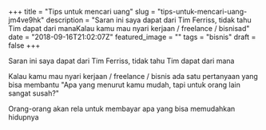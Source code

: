 +++
title = "Tips untuk mencari uang"
slug = "tips-untuk-mencari-uang-jm4ve9hk"
description = "Saran ini saya dapat dari Tim Ferriss, tidak tahu Tim dapat dari manaKalau kamu mau nyari kerjaan / freelance / bisnisad"
date = "2018-09-16T21:02:07Z"
featured_image = ""
tags = "bisnis"
draft = false
+++ 
 
Saran ini saya dapat dari Tim Ferriss, tidak tahu Tim dapat dari mana

Kalau kamu mau nyari kerjaan / freelance / bisnis
ada satu pertanyaan yang bisa membantu
"Apa yang menurut kamu mudah, tapi untuk orang lain sangat susah?"

Orang-orang akan rela untuk membayar apa yang bisa memudahkan hidupnya